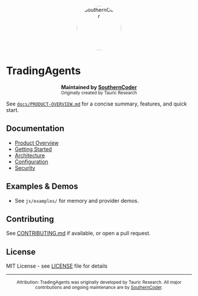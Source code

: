 
<p align="center">
	<img src="https://avatars.githubusercontent.com/u/10604394?v=4" alt="SouthernCoder" width="120" style="border-radius: 50%;"/>
</p>

# TradingAgents

<p align="center">
	<b>Maintained by <a href="https://github.com/southerncoder">SouthernCoder</a></b><br>
	<sub>Originally created by Tauric Research</sub>
</p>

See [`docs/PRODUCT-OVERVIEW.md`](docs/PRODUCT-OVERVIEW.md) for a concise summary, features, and quick start.

## Documentation
- [Product Overview](docs/PRODUCT-OVERVIEW.md)
- [Getting Started](docs/GETTING-STARTED.md)
- [Architecture](docs/ARCHITECTURE.md)
- [Configuration](docs/CONFIGURATION.md)
- [Security](docs/SECURITY-CONSOLIDATED.md)

## Examples & Demos
- See `js/examples/` for memory and provider demos.

## Contributing
See [CONTRIBUTING.md](CONTRIBUTING.md) if available, or open a pull request.

## License
MIT License - see [LICENSE](LICENSE) file for details

---
<p align="center">
	<sub>Attribution: TradingAgents was originally developed by Tauric Research. All major contributions and ongoing maintenance are by <a href="https://github.com/southerncoder">SouthernCoder</a>.</sub>
</p>